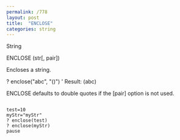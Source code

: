 ```yaml
---
permalink: /778
layout: post
title:  "ENCLOSE"
categories: string
---
```

String

ENCLOSE (str[, pair])

Encloses a string.


? enclose("abc", "()")
' Result: (abc)

ENCLOSE defaults to double quotes if the [pair] option is not used.
```

test=10
myStr="myStr"
? enclose(test)
? enclose(myStr)
pause

```

